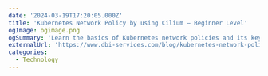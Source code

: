 ```yaml
---
date: '2024-03-19T17:20:05.000Z'
title: 'Kubernetes Network Policy by using Cilium – Beginner Level'
ogImage: ogimage.png
ogSummary: 'Learn the basics of Kubernetes network policies and its key components'
externalUrl: 'https://www.dbi-services.com/blog/kubernetes-network-policy-by-using-cilium-beginner-level/'
categories:
  - Technology
---
```

